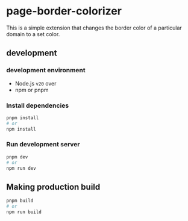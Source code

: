 # page-border-colorizer

This is a simple extension that changes the border color of a particular domain to a set color.

## development

### development environment

- Node.js `v20` over
- npm or pnpm

### Install dependencies

```bash
pnpm install
# or
npm install
```

### Run development server

```bash
pnpm dev
# or
npm run dev
```

## Making production build

```bash
pnpm build
# or
npm run build
```
